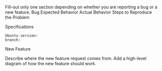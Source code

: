 Fill-out only one section depending on whether you are reporting a bug or a new feature.
Bug
Expected Behavior
Actual Behavior
Steps to Reproduce the Problem

Specifications

    Ubuntu version:
    branch:

New Feature

Describe where the new feature request comes from. Add a high-level diagram of how the new feature should work.